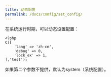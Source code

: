 ```yaml
---
title: 动态配置
permalink: /docs/config/set_config/
---
```


在系统运行时期，可以动态设置配置：

```
<?php
C([
	'lang' => 'zh-cn',
	'debug' => 0, 
	'lock_ex' => 1,
],'test');
```
如果第二个参数不提供，默认为system（系统配置）。
